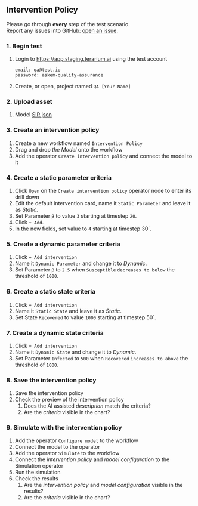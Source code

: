 ## Intervention Policy
Please go through __every__ step of the test scenario.\
Report any issues into GitHub: [open an issue](https://github.com/DARPA-ASKEM/terarium/issues/new?assignees=&labels=bug%2C+Q%26A&template=qa-issue.md&title=%5BBUG%5D%3A+).

### 1. Begin test
1. Login to https://app.staging.terarium.ai using the test account
    ```
    email: qa@test.io
    password: askem-quality-assurance
    ```
2. Create, or open, project named `QA [Your Name]`

### 2. Upload asset
1. Model [SIR.json](https://drive.google.com/file/d/1eXlvpBfMmhrfC0xUXfuz0s_19gi-Rird/view?usp=drive_link)

### 3. Create an intervention policy
1. Create a new workflow named `Intervention Policy`
2. Drag and drop _the Model_ onto the workflow
3. Add the operator `Create intervention policy` and connect the model to it

### 4. Create a static parameter criteria
1. Click `Open` on the `Create intervention policy` operator node to enter its drill down
2. Edit the default intervention card, name it `Static Parameter` and leave it as _Static_.
3. Set Parameter `β` to value `3` starting at timestep `20`.
4. Click `+ Add`.
5. In the new fields, set value to `4` starting at timestep 30`.

### 5. Create a dynamic parameter criteria
1. Click `+ Add intervention`
2. Name it `Dynamic Parameter` and change it to _Dynamic_.
3. Set Parameter `β` to `2.5` when `Susceptible` `decreases to below` the threshold of `1000`.

### 6. Create a static state criteria
1. Click `+ Add intervention`
2. Name it `Static State` and leave it as _Static_.
3. Set State `Recovered` to value `1000` starting at timestep 50`.

### 7. Create a dynamic state criteria
1. Click `+ Add intervention`
2. Name it `Dynamic State` and change it to _Dynamic_.
3. Set Parameter `Infected` to `500` when `Recovered` `increases to above` the threshold of `1000`.

### 8. Save the intervention policy
1. Save the intervention policy
2. Check the preview of the intervention policy
   1. Does the AI assisted _description_ match the criteria?
   2. Are the _criteria_ visible in the chart?

### 9. Simulate with the intervention policy
1. Add the operator `Configure model` to the workflow
2. Connect the model to the operator
3. Add the operator `Simulate` to the workflow
4. Connect the _intervention policy_ and _model configuration_ to the Simulation operator
5. Run the simulation
6. Check the results
   1. Are the _intervention policy_ and _model configuration_ visible in the results?
   2. Are the _criteria_ visible in the chart?

